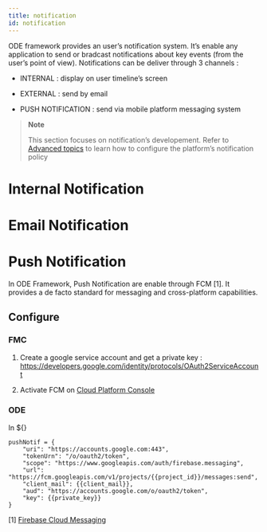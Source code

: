 ```yaml
---
title: notification
id: notification
---
```

ODE framework provides an user’s notification system. It’s enable any application
to send or bradcast notifications about key events (from the user’s point of view).
Notifications can be deliver through 3 channels :

-   INTERNAL : display on user timeline’s screen

-   EXTERNAL : send by email

-   PUSH NOTIFICATION : send via mobile platform messaging system

> **Note**
>
> This section focuses on notification’s developement.
> Refer to [Advanced topics](../../ops/advanced-topics/index.adoc) to learn
> how to configure the platform’s notification policy

# Internal Notification

# Email Notification

# Push Notification

In ODE Framework, Push Notification are enable through FCM [1].
It provides a de facto standard for messaging and cross-platform capabilities.

## Configure

### FMC

1.  Create a google service account and get a private key : <https://developers.google.com/identity/protocols/OAuth2ServiceAccount>

2.  Activate FCM on [Cloud Platform Console](https://support.google.com/cloud/answer/6158841?hl=en)

### ODE

In ${}

    pushNotif = {
        "uri": "https://accounts.google.com:443",
        "tokenUrn": "/o/oauth2/token",
        "scope": "https://www.googleapis.com/auth/firebase.messaging",
        "url": "https://fcm.googleapis.com/v1/projects/{{project_id}}/messages:send",
        "client_mail": {{client_mail}},
        "aud": "https://accounts.google.com/o/oauth2/token",
        "key": {{private_key}}
    }

[1] [Firebase Cloud Messaging](https://firebase.google.com/docs/cloud-messaging/)
